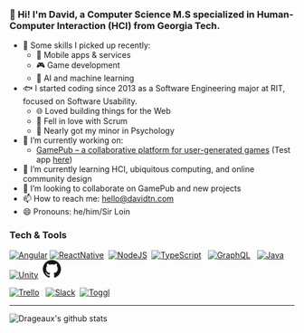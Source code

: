 

<!--
**Drageaux/Drageaux** is a ✨ _special_ ✨ repository because its `README.md` (this file) appears on your GitHub profile.

Here are some ideas to get you started:
-->

### 👋 Hi! I'm David, a Computer Science M.S specialized in Human-Computer Interaction (HCI) from Georgia Tech. 
- 🐲 Some skills I picked up recently:
  - 📱 Mobile apps & services
  - 🎮 Game development
  - 🤖 AI and machine learning
- 🐟 I started coding since 2013 as a Software Engineering major at RIT, focused on Software Usability.
  - 🌐 Loved building things for the Web
  - 📅 Fell in love with Scrum
  - 🔮 Nearly got my minor in Psychology
- 🔭 I’m currently working on:
  - [GamePub – a collaborative platform for user-generated games](https://github.com/Drageaux/gamepub-web) (Test app [here](https://gamepub-staging.herokuapp.com/))
- 🌱 I’m currently learning HCI, ubiquitous computing, and online community design
- 👯 I’m looking to collaborate on GamePub and new projects
- 📫 How to reach me: hello@davidtn.com
- 😄 Pronouns: he/him/Sir Loin

### Tech & Tools

[<img alt="Angular" title="Angular" height="32px" src="https://upload.wikimedia.org/wikipedia/commons/thumb/c/cf/Angular_full_color_logo.svg/250px-Angular_full_color_logo.svg.png" />]()
[<img alt="ReactNative" title="ReactNative" height="32px" src="https://upload.wikimedia.org/wikipedia/commons/thumb/a/a7/React-icon.svg/220px-React-icon.svg.png" />]()&nbsp;
[<img alt="NodeJS" title="NodeJS" height="32px" src="https://upload.wikimedia.org/wikipedia/commons/thumb/d/d9/Node.js_logo.svg/220px-Node.js_logo.svg.png" />]()&nbsp;
[<img alt="TypeScript" title="TypeScript" height="32px" src="https://upload.wikimedia.org/wikipedia/commons/thumb/4/4c/Typescript_logo_2020.svg/800px-Typescript_logo_2020.svg.png" />]()&nbsp;&nbsp;
[<img alt="GraphQL" title="GraphQL" height="32px" src="https://upload.wikimedia.org/wikipedia/commons/thumb/1/17/GraphQL_Logo.svg/225px-GraphQL_Logo.svg.png" />]()&nbsp;&nbsp;
[<img alt="Java" title="Java" height="32px" src="https://upload.wikimedia.org/wikipedia/en/thumb/3/30/Java_programming_language_logo.svg/121px-Java_programming_language_logo.svg.png" />]()&nbsp;&nbsp;
[<img alt="Unity" title="Unity" height="32px" src="https://upload.wikimedia.org/wikipedia/commons/thumb/c/c4/Unity_2021.svg/1920px-Unity_2021.svg.png" />]()&nbsp;
[<img alt="GitHub" title="GitHub" height="32px" src="https://raw.githubusercontent.com/github/explore/78df643247d429f6cc873026c0622819ad797942/topics/github/github.png" />]()&nbsp;&nbsp;
<br/>

[<img alt="Trello" title="Trello" height="32px" src="https://upload.wikimedia.org/wikipedia/en/thumb/8/8c/Trello_logo.svg/1920px-Trello_logo.svg.png" />]()&nbsp;&nbsp;
[<img alt="Slack" title="Slack" height="32px" src="https://upload.wikimedia.org/wikipedia/commons/thumb/b/b9/Slack_Technologies_Logo.svg/498px-Slack_Technologies_Logo.svg.png?20190329191645" />]()&nbsp;
[<img alt="Toggl" title="Toggl" height="32px" src="https://upload.wikimedia.org/wikipedia/commons/thumb/a/a4/Tracklogo.png/220px-Tracklogo.png" />]()&nbsp;&nbsp;
<br/> 

---

![Drageaux's github stats](https://github-readme-stats.vercel.app/api?username=Drageaux&count_private=true&show_icons=true)
